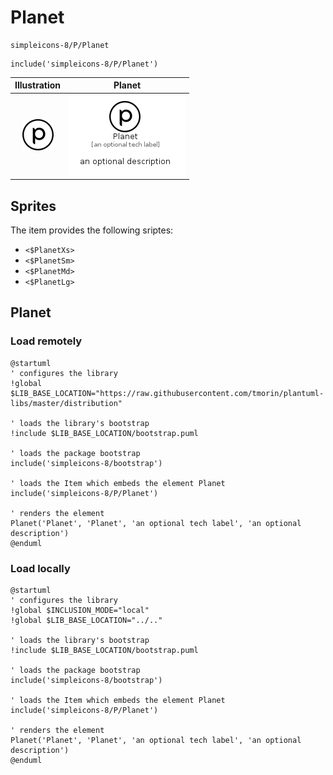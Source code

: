 # Planet


```text
simpleicons-8/P/Planet
```

```text
include('simpleicons-8/P/Planet')
```



| Illustration | Planet |
| :---: | :---: |
| ![illustration for Illustration](../../simpleicons-8/P/Planet.png) | ![illustration for Planet](../../simpleicons-8/P/Planet.Local.png) |



## Sprites
The item provides the following sriptes:

- `<$PlanetXs>`
- `<$PlanetSm>`
- `<$PlanetMd>`
- `<$PlanetLg>`





## Planet

### Load remotely
```plantuml
@startuml
' configures the library
!global $LIB_BASE_LOCATION="https://raw.githubusercontent.com/tmorin/plantuml-libs/master/distribution"

' loads the library's bootstrap
!include $LIB_BASE_LOCATION/bootstrap.puml

' loads the package bootstrap
include('simpleicons-8/bootstrap')

' loads the Item which embeds the element Planet
include('simpleicons-8/P/Planet')

' renders the element
Planet('Planet', 'Planet', 'an optional tech label', 'an optional description')
@enduml
```

### Load locally
```plantuml
@startuml
' configures the library
!global $INCLUSION_MODE="local"
!global $LIB_BASE_LOCATION="../.."

' loads the library's bootstrap
!include $LIB_BASE_LOCATION/bootstrap.puml

' loads the package bootstrap
include('simpleicons-8/bootstrap')

' loads the Item which embeds the element Planet
include('simpleicons-8/P/Planet')

' renders the element
Planet('Planet', 'Planet', 'an optional tech label', 'an optional description')
@enduml
```

